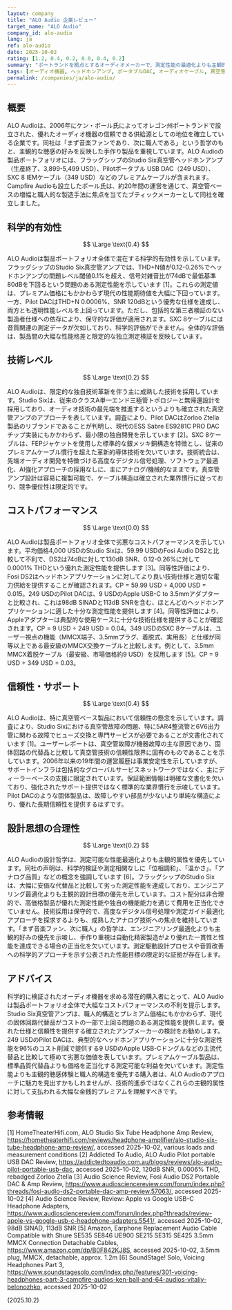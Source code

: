 ```yaml
---
layout: company
title: "ALO Audio 企業レビュー"
target_name: "ALO Audio"
company_id: alo-audio
lang: ja
ref: alo-audio
date: 2025-10-02
rating: [1.2, 0.4, 0.2, 0.0, 0.4, 0.2]
summary: "ポートランドを拠点とするオーディオメーカーで、測定性能の最適化よりも主観的な設計品質を重視し、製品ラインナップ全体でコストパフォーマンスにばらつきが見られます。"
tags: [オーディオ機器, ヘッドホンアンプ, ポータブルDAC, オーディオケーブル, 真空管, プレミアムオーディオ]
permalink: /companies/ja/alo-audio/
---
```


## 概要

ALO Audioは、2006年にケン・ボール氏によってオレゴン州ポートランドで設立された、優れたオーディオ機器の信頼できる供給源としての地位を確立している企業です。同社は「まず音楽ファンであり、次に職人である」という哲学のもと、主観的な聴感の好みを反映した手作り製品を重視しています。ALO Audioの製品ポートフォリオには、フラッグシップのStudio Six真空管ヘッドホンアンプ（生産終了、3,899-5,499 USD）、Pilotポータブル USB DAC（249 USD）、SXC 8 IEMケーブル（349 USD）などのプレミアムケーブルが含まれます。Campfire Audioも設立したボール氏は、約20年間の運営を通じて、真空管ベースの増幅と職人的な製造手法に焦点を当てたブティックメーカーとして同社を確立しました。

## 科学的有効性

$$ \Large \text{0.4} $$

ALO Audioは製品ポートフォリオ全体で混在する科学的有効性を示しています。フラッグシップのStudio Six真空管アンプでは、THD+N値が0.12-0.26%でヘッドホンアンプの問題レベル閾値0.1%を超え、信号対雑音比が74dBで最低基準80dBを下回るという問題のある測定性能を示しています [1]。これらの測定値は、プレミアム価格にもかかわらず現代の性能期待値を大幅に下回っています。一方、Pilot DACはTHD+N 0.0006%、SNR 120dBという優秀な仕様を達成し、両方とも透明性能レベルを上回っています。ただし、包括的な第三者検証のない製造者仕様への依存により、保守的な評価が適用されます。SXC 8ケーブルには音質関連の測定データが欠如しており、科学的評価ができません。全体的な評価は、製品間の大幅な性能格差と限定的な独立測定検証を反映しています。

## 技術レベル

$$ \Large \text{0.2} $$

ALO Audioは、限定的な独自技術革新を伴う主に成熟した技術を採用しています。Studio Sixは、従来のクラスA単一エンド三極管トポロジーと無帰還設計を採用しており、オーディオ技術の最先端を推進するというよりも確立された真空管アンプのアプローチを表しています。調査により、Pilot DACはZorloo Ztella製品のリブランドであることが判明し、現代のESS Sabre ES9281C PRO DACチップ実装にもかかわらず、最小限の独自開発を示しています [2]。SXC 8ケーブルは、FEPジャケットを使用した標準的な銀メッキ銅構造を特徴とし、従来のプレミアムケーブル慣行を超えた革新的導体技術を欠いています。技術統合は、先端オーディオ開発を特徴づける高度なデジタル信号処理、ソフトウェア最適化、AI強化アプローチの採用なしに、主にアナログ/機械的なままです。真空管アンプ設計は容易に複製可能で、ケーブル構造は確立された業界慣行に従っており、競争優位性は限定的です。

## コストパフォーマンス

$$ \Large \text{0.0} $$

ALO Audioは製品ポートフォリオ全体で劣悪なコストパフォーマンスを示しています。平均価格4,000 USDのStudio Sixは、59.99 USDのFosi Audio DS2と比較して不利で、DS2は74dBに対して130dB SNR、0.12-0.26%に対して0.0001% THDという優れた測定性能を提供します [3]。同等性評価により、Fosi DS2はヘッドホンアプリケーションに対してより良い技術仕様と適切な電力供給を提供することが確認されます。CP = 59.99 USD ÷ 4,000 USD = 0.015。249 USDのPilot DACは、9 USDのApple USB-C to 3.5mmアダプターと比較され、これは98dB SINADと113dB SNRを含む、ほとんどのヘッドホンアプリケーションに適した十分な測定性能を提供します [4]。同等性評価により、Appleアダプターは典型的な使用ケースに十分な技術仕様を提供することが確認されます。CP = 9 USD ÷ 249 USD = 0.04。349 USDのSXC 8ケーブルは、ユーザー視点の機能（MMCX端子、3.5mmプラグ、着脱式、実用長）と仕様が同等以上である最安級のMMCX交換ケーブルと比較します。例として、3.5mm MMCX着脱ケーブル（最安級、市場価格約9 USD）を採用します [5]。CP = 9 USD ÷ 349 USD = 0.03。

## 信頼性・サポート

$$ \Large \text{0.4} $$

ALO Audioは、特に真空管ベース製品において信頼性の懸念を示しています。調査により、Studio Sixにおける真空管故障の問題、特に5AR4整流管と6V6出力管に関わる故障でヒューズ交換と専門サービスが必要であることが文書化されています [1]。ユーザーレポートは、真空管故障が機器故障の主な原因であり、固体回路の代替品と比較して真空管技術の信頼性限界に固有のものであることを示しています。2006年以来の19年間の運営履歴は事業安定性を示していますが、サポートインフラは包括的なグローバルサービスネットワークではなく、主にディーラーベースの支援に限定されています。保証範囲情報は明確な文書化を欠いており、強化されたサポート提供ではなく標準的な業界慣行を示唆しています。Pilot DACのような固体製品は、故障しやすい部品が少ないより単純な構造により、優れた長期信頼性を提供するはずです。

## 設計思想の合理性

$$ \Large \text{0.2} $$

ALO Audioの設計哲学は、測定可能な性能最適化よりも主観的属性を優先しています。同社の声明は、科学的検証や測定相関なしに「位相調和」、「温かさ」、「アナログ品質」などの概念を強調しています [6]。フラッグシップのStudio Sixは、大幅に安価な代替品と比較して劣った測定性能を達成しており、エンジニアリング最適化よりも主観的設計目標の優先を示しています。コスト配分は非合理的で、高価格製品が優れた測定性能や独自の機能能力を通じて費用を正当化できていません。技術採用は保守的で、高度なデジタル信号処理や測定ガイド最適化アプローチを探求するよりも、成熟したアナログ技術への焦点を維持しています。「まず音楽ファン、次に職人」の哲学は、エンジニアリング最適化よりも主観的好みの優先を示唆し、手作り重視は自動化精密製造がより優れた一貫性と性能を達成できる場合の正当化を欠いています。測定駆動設計プロセスや音質改善への科学的アプローチを示す公表された性能目標の限定的な証拠が存在します。

## アドバイス

科学的に検証されたオーディオ機器を求める潜在的購入者にとって、ALO Audioは製品ポートフォリオ全体で大幅なコストパフォーマンスの不利を提示します。Studio Six真空管アンプは、職人的構造とプレミアム価格にもかかわらず、現代の固体回路代替品がコストの一部で上回る問題のある測定性能を提供します。優れた仕様と信頼性を提供する確立されたアンプメーカーの検討をお勧めします。249 USDのPilot DACは、典型的なヘッドホンアプリケーションに十分な測定性能を96%のコスト削減で提供する9 USDのApple USB-Cドングルなどの主流代替品と比較して極めて劣悪な価値を表しています。プレミアムケーブル製品は、標準品質代替品よりも価格を正当化する測定可能な利益を欠いています。測定性能よりも主観的聴感体験と職人的構造を優先する購入者は、ALO Audioのアプローチに魅力を見出すかもしれませんが、技術的進歩ではなくこれらの主観的属性に対して支払われる大幅な金銭的プレミアムを理解すべきです。

## 参考情報

[1] HomeTheaterHifi.com, ALO Studio Six Tube Headphone Amp Review, https://hometheaterhifi.com/reviews/headphone-amplifier/alo-studio-six-tube-headphone-amp-review/, accessed 2025-10-02, various loads and measurement conditions
[2] Addicted To Audio, ALO Audio Pilot portable USB DAC Review, https://addictedtoaudio.com.au/blogs/reviews/alo-audio-pilot-portable-usb-dac, accessed 2025-10-02, 120dB SNR, 0.0006% THD, rebadged Zorloo Ztella
[3] Audio Science Review, Fosi Audio DS2 Portable DAC & Amp Review, https://www.audiosciencereview.com/forum/index.php?threads/fosi-audio-ds2-portable-dac-amp-review.57063/, accessed 2025-10-02
[4] Audio Science Review, Review: Apple vs Google USB-C Headphone Adapters, https://www.audiosciencereview.com/forum/index.php?threads/review-apple-vs-google-usb-c-headphone-adapters.5541/, accessed 2025-10-02, 98dB SINAD, 113dB SNR
[5] Amazon, Earphone Replacement Audio Cable Compatible with Shure SE535 SE846 UE900 SE215 SE315 SE425 3.5mm MMCX Connection Detachable Cables, https://www.amazon.com/dp/B0F842KJ8S, accessed 2025-10-02, 3.5mm plug, MMCX, detachable, approx. 1.2m
[6] SoundStage! Solo, Voicing Headphones Part 3, https://www.soundstagesolo.com/index.php/features/301-voicing-headphones-part-3-campfire-audios-ken-ball-and-64-audios-vitaliy-belonozhko, accessed 2025-10-02

(2025.10.2)